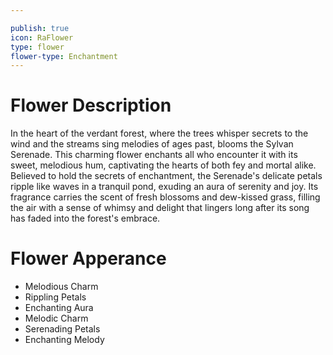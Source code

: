 ```yaml
---

publish: true
icon: RaFlower
type: flower
flower-type: Enchantment
---
```


# Flower Description

In the heart of the verdant forest, where the trees whisper secrets to the wind and the streams sing melodies of ages past, blooms the Sylvan Serenade. This charming flower enchants all who encounter it with its sweet, melodious hum, captivating the hearts of both fey and mortal alike. Believed to hold the secrets of enchantment, the Serenade's delicate petals ripple like waves in a tranquil pond, exuding an aura of serenity and joy. Its fragrance carries the scent of fresh blossoms and dew-kissed grass, filling the air with a sense of whimsy and delight that lingers long after its song has faded into the forest's embrace.

# Flower Apperance

- Melodious Charm
- Rippling Petals
- Enchanting Aura
- Melodic Charm
- Serenading Petals
- Enchanting Melody